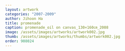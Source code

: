 ```yaml
---
layout: artwork 
categories: "2007-2009"
author: Jihoon Ha 
title: promenade 
caption: promenade_oil on canvas_130×160㎝_2008 
image: /assets/images/artworks/artwork002.jpg 
thumb: /assets/images/artworks/thumbs/artwork002.jpg 
order: 908024 
---
```

